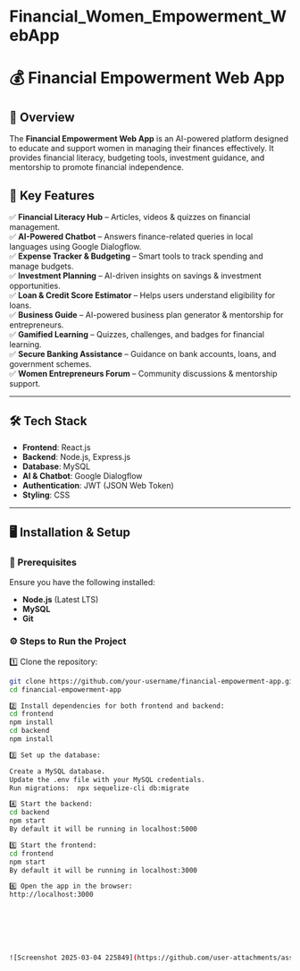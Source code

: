 # Financial_Women_Empowerment_WebApp


# 💰 Financial Empowerment Web App

## 🚀 Overview  
The **Financial Empowerment Web App** is an AI-powered platform designed to educate and support women in managing their finances effectively. It provides financial literacy, budgeting tools, investment guidance, and mentorship to promote financial independence.

## 🎯 Key Features  
✅ **Financial Literacy Hub** – Articles, videos & quizzes on financial management.  
✅ **AI-Powered Chatbot** – Answers finance-related queries in local languages using Google Dialogflow.  
✅ **Expense Tracker & Budgeting** – Smart tools to track spending and manage budgets.  
✅ **Investment Planning** – AI-driven insights on savings & investment opportunities.  
✅ **Loan & Credit Score Estimator** – Helps users understand eligibility for loans.  
✅ **Business Guide** – AI-powered business plan generator & mentorship for entrepreneurs.  
✅ **Gamified Learning** – Quizzes, challenges, and badges for financial learning.  
✅ **Secure Banking Assistance** – Guidance on bank accounts, loans, and government schemes.  
✅ **Women Entrepreneurs Forum** – Community discussions & mentorship support.  

---

## 🛠 Tech Stack  
- **Frontend**: React.js  
- **Backend**: Node.js, Express.js  
- **Database**: MySQL  
- **AI & Chatbot**: Google Dialogflow  
- **Authentication**: JWT (JSON Web Token)  
- **Styling**: CSS  

---

## 🖥️ Installation & Setup  

### 🔧 Prerequisites  
Ensure you have the following installed:  
- **Node.js** (Latest LTS)  
- **MySQL**  
- **Git**  

### ⚙️ Steps to Run the Project  
1️⃣ Clone the repository:  
```sh
git clone https://github.com/your-username/financial-empowerment-app.git
cd financial-empowerment-app

2️⃣ Install dependencies for both frontend and backend:
cd frontend
npm install
cd backend
npm install

3️⃣ Set up the database:

Create a MySQL database.
Update the .env file with your MySQL credentials.
Run migrations:  npx sequelize-cli db:migrate

4️⃣ Start the backend:
cd backend
npm start
By default it will be running in localhost:5000

5️⃣ Start the frontend:
cd frontend
npm start
By default it will be running in localhost:3000

6️⃣ Open the app in the browser:
http://localhost:3000







![Screenshot 2025-03-04 225849](https://github.com/user-attachments/assets/52cb5c3f-f9d0-426c-b490-29751d8a63fa)
